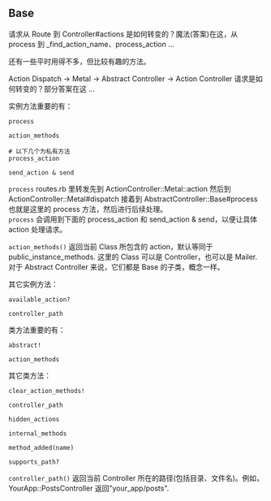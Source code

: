 ## Base

请求从 Route 到 Controller#actions 是如何转变的？魔法(答案)在这，从 process 到 _find_action_name、process_action ...

还有一些平时用得不多，但比较有趣的方法。

Action Dispatch -> Metal -> Abstract Controller -> Action Controller 请求是如何转变的？部分答案在这 ...

实例方法重要的有：

```
process

action_methods

# 以下几个为私有方法
process_action

send_action & send
```

`process` routes.rb 里转发先到 ActionController::Metal::action 然后到 ActionController::Metal#dispatch 接着到 AbstractController::Base#process 也就是这里的 process 方法，然后进行后续处理。
<br>
`process` 会调用到下面的 process_action 和 send_action & send，以便让具体 action 处理请求。

`action_methods()` 返回当前 Class 所包含的 action，默认等同于 public_instance_methods. 这里的 Class 可以是 Controller，也可以是 Mailer. 对于 Abstract Controller 来说，它们都是 Base 的子类，概念一样。

其它实例方法：

```
available_action?

controller_path
```

类方法重要的有：

```
abstract!

action_methods
```

其它类方法：

```
clear_action_methods!

controller_path

hidden_actions

internal_methods

method_added(name)

supports_path?
```

`controller_path()` 返回当前 Controller 所在的路径(包括目录、文件名)。例如，YourApp::PostsController 返回"your_app/posts".
